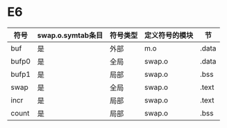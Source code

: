 # E6 #

|符号|swap.o.symtab条目|符号类型|定义符号的模块|节|
|---|---|---|---|---|
|buf|是|外部|m.o|.data|
|bufp0|是|全局|swap.o|.data|
|bufp1|是|局部|swap.o|.bss|
|swap|是|全局|swap.o|.text|
|incr|是|局部|swap.o|.text|
|count|是|局部|swap.o|.bss|
